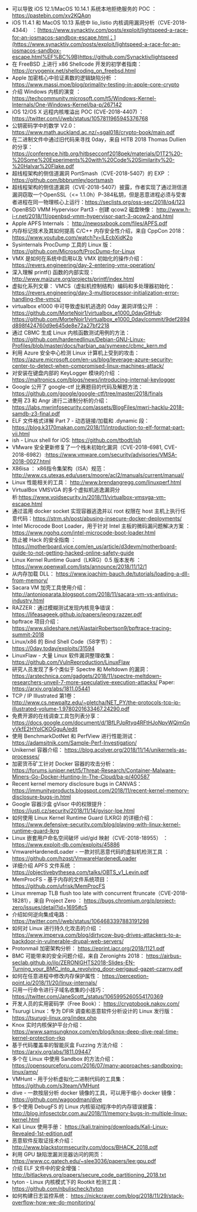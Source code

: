 *  可以导致 iOS 12.1/MacOS 10.14.1 系统本地拒绝服务的 POC ： <https://pastebin.com/xv2KQAqn>
*  iOS 11.4.1 和 MacOS 10.13 系统中 lio_listio 内核调用漏洞分析（CVE-2018-4344） ：[https://www.synacktiv.com/posts/exploit/lightspeed-a-race-for-an-iosmacos-sandbox-escape.html；](https://www.synacktiv.com/posts/exploit/lightspeed-a-race-for-an-iosmacos-sandbox-escape.html%EF%BC%9B)<https://github.com/Synacktiv/lightspeed>
* 在 FreeBSD 上进行 x86 Shellcode 开发的初学者指南：<https://cryogenix.net/shellcoding_on_freebsd.html>
* Apple 加密核心中验证素数的逻辑缺陷分析 ： <https://www.massi.moe/blog/primality-testing-in-apple-core-crypto>
* 介绍 Windows 内核的演变 ： <https://techcommunity.microsoft.com/t5/Windows-Kernel-Internals/One-Windows-Kernel/ba-p/267142>
*  iOS 12/OS X 远程内核堆溢出 POC (CVE-2018-4407) ：<https://twitter.com/i/web/status/1057811965945376768>
* 公钥密码学中的数学 V2.0： <https://www.math.auckland.ac.nz/~sgal018/crypto-book/main.pdf>
* 在二进制文件中通过旧代码来寻找 0day，来自 HITB 2018 Thomas Dullien 的分享： <https://conference.hitb.org/hitbsecconf2018pek/materials/D1T2%20-%20Some%20Experiments%20with%20Code%20Similarity%20-%20Halvar%20Flake.pdf>
* 超线程架构的侧信道漏洞 PortSmash（CVE-2018-5407）的 EXP ：<https://github.com/bbbrumley/portsmash>
* 超线程架构的侧信道漏洞（CVE-2018-5407）披露，作者实现了通过测信道漏洞窃取一个OpenSSL（<= 1.1.0h）P-384私钥，但是恶意进程必须与受害者进程在同一物理核心上运行：<https://seclists.org/oss-sec/2018/q4/123>
* OpenBSD VMM Hypervisor Part3 - 创建 qcow2 磁盘映像： <http://www.h-i-r.net/2018/11/openbsd-vmm-hypervisor-part-3-qcow2-and.html>
* Apple APFS Internals ： <http://newosxbook.com/files/APFS.pdf>
* 内存标记技术及其如何提高 C/C++ 内存安全性介绍，来自 CppCon 2018：<https://www.youtube.com/watch?v=lLEcbXidK2o>
*  Sysinternals ProcDump 工具的 Linux 版： <https://github.com/Microsoft/ProcDump-for-Linux>
* VMX 是如何在系统中启用以及 VMX 初始化的操作介绍： <https://revers.engineering/day-2-entering-vmx-operation/>
*  深入理解 printf() 函数的内部实现： <http://www.maizure.org/projects/printf/index.html>
* 虚拟化系列文章： VMCS（虚拟机控制结构）编码和多处理器初始化： <https://revers.engineering/day-3-multiprocessor-initialization-error-handling-the-vmcs/>
* virtualbox e1000 中可导致虚拟机逃逸的 0day 漏洞详情公开 ： <https://github.com/MorteNoir1/virtualbox_e1000_0dayGitHub>: <https://github.com/MorteNoir1/virtualbox_e1000_0day/commit/9def2894d898f424760d9e645de8e72a27bf2218>
* 通过 CBMC 生成 Linux 内核函数测试用例的方法： <https://github.com/hardenedlinux/Debian-GNU-Linux-Profiles/blob/master/docs/harbian_qa/symexec/cbmc_kern.md>
* 利用 Azure 安全中心检测 Linux 计算机上受到的攻击： <https://azure.microsoft.com/en-us/blog/leverage-azure-security-center-to-detect-when-compromised-linux-machines-attack/>
* 对安装在键盘内部的 KeyLogger 模块的介绍 ： <https://maltronics.com/blogs/news/introducing-internal-keylogger>
* Google 公开了 google-ctf 比赛题目的代码及解题方法： <https://github.com/google/google-ctf/tree/master/2018/finals>
* 使用 Z3 和 Angr 进行二进制分析的介绍：<https://labs.mwrinfosecurity.com/assets/BlogFiles/mwri-hacklu-2018-samdb-z3-final.pdf>
* ELF 文件格式详解 Part 7 - 动态链接/加载和 .dynamic 段：<https://blog.k3170makan.com/2018/11/introduction-to-elf-format-part-vii.html>
* ish - Linux shell for iOS: <https://github.com/tbodt/ish>
*  VMware 安全更新修复了一个栈未初始化漏洞（CVE-2018-6981, CVE-2018-6982）:<https://www.vmware.com/security/advisories/VMSA-2018-0027.html>
* X86isa ： x86指令集架构（ISA）规范：<http://www.cs.utexas.edu/users/moore/acl2/manuals/current/manual/>
* Linux 性能相关的工具： <http://www.brendangregg.com/linuxperf.html>
* VirtualBox VMSVGA 的多个虚拟机逃逸漏洞分析:<https://www.voidsecurity.in/2018/11/virtualbox-vmsvga-vm-escape.html>
* 通过滥用 docker socket 实现容器逃逸并以 root 权限在 host 主机上执行任意代码：<https://strm.sh/post/abusing-insecure-docker-deployments/>
* Intel Microcode Boot Loader，用于针对 Intel 主板的微码漏问题解决方案 ： <https://www.ngohq.com/intel-microcode-boot-loader.html>
* 防止被 Hack 的安全指南 ： <https://motherboard.vice.com/en_us/article/d3devm/motherboard-guide-to-not-getting-hacked-online-safety-guide>
* Linux Kernel Runtime Guard（LKRG）0.5 版本发布 ：<https://www.openwall.com/lists/announce/2018/11/12/1>
* 从内存加载 DLL： <https://www.joachim-bauch.de/tutorials/loading-a-dll-from-memory/>
* Sacara VM 加壳工具使用介绍： <http://antonioparata.blogspot.com/2018/11/sacara-vm-vs-antivirus-industry.html>
* RAZZER：通过模糊测试发现内核竞争错误： <https://lifeasageek.github.io/papers/jeong:razzer.pdf>
* bpftrace 项目介绍： <https://www.slideshare.net/AlastairRobertson9/bpftrace-tracing-summit-2018>
*  Linux/x86 的 Bind Shell Code（58字节）： <https://0day.today/exploits/31594>
* LinuxFlaw - 大量 Linux 软件漏洞整理收集： <https://github.com/VulnReproduction/LinuxFlaw>
* 研究人员发现了多个类似于 Spectre 和 Meltdown 的漏洞：<https://arstechnica.com/gadgets/2018/11/spectre-meltdown-researchers-unveil-7-more-speculative-execution-attacks/> Paper: <https://arxiv.org/abs/1811.05441>
* TCP / IP Illustrated 第1卷： <http://www.cs.newpaltz.edu/~pletcha/NET_PY/the-protocols-tcp-ip-illustrated-volume-1.9780201633467.24290.pdf>
* 免费开源的在线调查工具包列表分享：<https://docs.google.com/document/d/1BfLPJpRtyq4RFtHJoNpvWQjmGnyVkfE2HYoICKOGguA/edit>
* 使用 BenchmarkDotNet 和 PerfView 进行性能测试： <https://adamsitnik.com/Sample-Perf-Investigation/>
* Unikernel 容器介绍： <https://blog.acolyer.org/2018/11/14/unikernels-as-processes/>
* 加密货币矿工针对 Docker 容器的攻击分析： <https://forums.juniper.net/t5/Threat-Research/Container-Malware-Miners-Go-Docker-Hunting-In-The-Cloud/ba-p/400587>
* Recent kernel memory disclosure bugs in CANVAS：<https://immunityproducts.blogspot.com/2018/11/recent-kernel-memory-disclosure-bugs-in.html>
* Google 容器沙盒 gVisor 中的权限提升： <https://justi.cz/security/2018/11/14/gvisor-lpe.html>
* 如何使用 Linux Kernel Runtime Guard (LKRG) 的详细介绍： <https://www.defensive-security.com/blog/playing-with-linux-kernel-runtime-guard-lkrg>
* Linux 嵌套用户命名空间破坏 uid/gid 映射（CVE-2018-18955） ： <https://www.exploit-db.com/exploits/45886>
* VmwareHardenedLoader  - 一款对抗恶意代码的虚拟机检测工具 ：<https://github.com/hzqst/VmwareHardenedLoader>
* 详细介绍 APFS 文件系统 ： <https://objectivebythesea.com/talks/OBTS_v1_Levin.pdf>
* MemProcFS - 基于内存的文件系统项目： <https://github.com/ufrisk/MemProcFS>
* Linux mremap TLB flush too late with concurrent ftruncate（CVE-2018-18281），来自 Project Zero ： <https://bugs.chromium.org/p/project-zero/issues/detail?id=1695#c5>
* 介绍如何逆向集成电路： <https://twitter.com/i/web/status/1064683397883191298>
* 如何对 Linux 进行持久化攻击的介绍 ： <https://www.imperva.com/blog/dirtycow-bug-drives-attackers-to-a-backdoor-in-vulnerable-drupal-web-servers/>
* Protonmail 加密架构分析： <https://eprint.iacr.org/2018/1121.pdf>
* BMC 可能带来的安全问题介绍，来自 Zeronights 2018： <https://airbus-seclab.github.io/ilo/ZERONIGHTS2018-Slides-EN-Turning_your_BMC_into_a_revolving_door-perigaud-gazet-czarny.pdf>
* 如何在任意进程中修改内存保护属性： <https://perception-point.io/2018/11/20/linux-internals/>
* 只用一行命令进行子域名收集的小技巧： <https://twitter.com/JaneScott_/status/1065995260554170369>
* 开发人员的实用密码学（Free Book）： <https://cryptobook.nakov.com/>
* Tsurugi Linux：专为 DFIR 调查和恶意软件分析设计的 Linux 发行版：  <https://tsurugi-linux.org/index.php>
* Knox 实时内核保护平台介绍： <https://www.samsungknox.com/en/blog/knox-deep-dive-real-time-kernel-protection-rkp>
* 基于代码覆盖率的智能灰盒 Fuzzing 方法介绍 ： <https://arxiv.org/abs/1811.09447>
* 多个在 Linux 中使用 Sandbox 的方法介绍： <https://opensourceforu.com/2016/07/many-approaches-sandboxing-linux/amp/>
* VMHunt - 用于分析虚拟化二进制代码的工具集：  <https://github.com/s3team/VMHunt>
* dive  - 一款按层分析 docker 镜像的工具，可以用于缩小 docker 镜像：<https://github.com/wagoodman/dive>
* 多个使用 DebugFS 的 Linux 内核驱动程序中的内存错误披露：<http://blog.infosectcbr.com.au/2018/11/memory-bugs-in-multiple-linux-kernel.html>
*  Kali Linux 使用手册： <https://kali.training/downloads/Kali-Linux-Revealed-1st-edition.pdf>
* 恶意软件反取证技术介绍：<http://www.blackstormsecurity.com/docs/BHACK_2018.pdf>
* 利用 GPU 缺陷泄漏浏览器访问的网页：<https://www.cc.gatech.edu/~slee3036/papers/lee:gpu.pdf>
* 介绍 ELF 文件中的安全增强： <http://bitlackeys.org/papers/secure_code_partitioning_2018.txt>
*  tyton - Linux 内核模式下的 Rootkit 检测工具： <https://github.com/nbulischeck/tyton>
* 如何构建日志监控系统： <https://nickcraver.com/blog/2018/11/29/stack-overflow-how-we-do-monitoring/>


